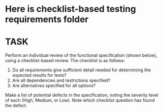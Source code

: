 <h1> Here is checklist-based testing requirements folder</h1>
<p></p>

<h1>TASK</h1>
<p>Perform an individual review of the functional specification (shown below), using a checklist-based review.
The checklist is as follows: </p>
<ol>
  <li>Do all requirements give sufficient detail needed for determining the expected results for tests?</li>
  <li>Are all dependencies and restrictions specified?</li>
  <li>Are alternatives specified for all options?</li> 
</ol>
<p>Make a list of potential defects in the specification, noting the severity level of each (High, Medium, or Low). Note which checklist question has found the defect.</p>
